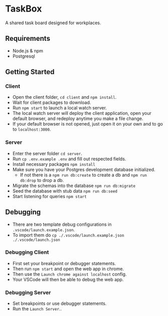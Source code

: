 # TaskBox

A shared task board designed for workplaces.

## Requirements

- Node.js & npm
- Postgresql

## Getting Started

### Client

- Open the client folder, `cd client` and `npm install`.
- Wait for client packages to download.
- Run `npm start` to launch a local watch server.
- The local watch server will deploy the client application, open your default browser, and redeploy anytime you make a file change.
- If your default browser is not opened, just open it on your own and to go to `localhost:3000`.

### Server

- Enter the server folder `cd server`.
- Run `cp .env.example .env` and fill out respected fields.
- Install necessary packages `npm install`
- Make sure you have your Postgres development database initialized.
  - If not there is a `npm run db:create` to create a db and `npm run db:drop` to drop a db.
- Migrate the schemas into the database `npm run db:migrate`
- Seed the database with stub data `npm run db:seed`
- Start listening for queries `npm start`

## Debugging

- There are two template debug configurations in `.vscode/launch.example.json`.
- To import them do `cp ./.vscode/launch.example.json ./.vscode/launch.json`

### Debugging Client

- First set your breakpoint or debugger statements.
- Then run `npm start` and open the web app in chrome.
- Then use the `Launch chrome against localhost` config.
- Your VSCode will then be able to debug the web app.

### Debugging Server

- Set breakpoints or use debugger statements.
- Run the `Launch Server`..
